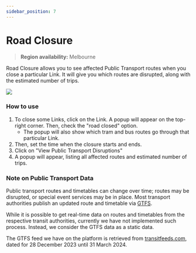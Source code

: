 ```yaml
---
sidebar_position: 7
---
```


# Road Closure

> **Region availability:** Melbourne

Road Closure allows you to see affected Public Transport routes when you close a particular Link.
It will give you which routes are disrupted, along with the estimated number of trips.

![](/img/map/apps/road-closure.png)

### How to use
1. To close some Links, click on the Link. A popup will appear on the top-right corner. Then, check the "road closed" option. 
    - The popup will also show which tram and bus routes go through that particular Link.
2. Then, set the time when the closure starts and ends.
3. Click on "View Public Transport Disruptions"
4. A popup will appear, listing all affected routes and estimated number of trips.

### Note on Public Transport Data

Public transport routes and timetables can change over time; routes may be disrupted, or special event services may be in place.
Most transport authorities publish an updated route and timetable via [GTFS](https://gtfs.org/).

While it is possible to get real-time data on routes and timetables from the respective transit authorities, currently we have not implemented such process.
Instead, we consider the GTFS data as a static data.

The GTFS feed we have on the platform is retrieved from [transitfeeds.com](https://transitfeeds.com/p/ptv/497), dated for 28 December 2023 until 31 March 2024.